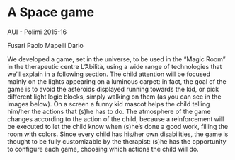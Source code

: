 # A Space game
AUI - Polimi 2015-16

Fusari Paolo
Mapelli Dario

We developed a game, set in the universe, to be used in the “Magic Room” in the therapeutic centre L’Abilità, using a wide range of technologies that we’ll explain in a following section.
The child attention will be focused mainly on the lights appearing on a luminous carpet: in fact, the goal of the game is to avoid the asteroids displayed running towards the kid, or pick different light logic blocks, simply walking on them (as you can see in the images below).
On a screen a funny kid mascot helps the child telling him/her the actions that (s)he has to do.
The atmosphere of the game changes according to the action of the child, because a reinforcement will be executed to let the child know when (s)he’s done a good work, filling the room with colors.
Since every child has his/her own disabilities, the game is thought to be fully customizable by the therapist: (s)he has the opportunity to configure each game, choosing which actions the child will do.
